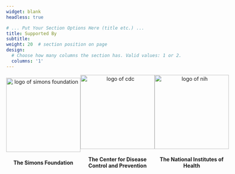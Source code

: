 ```yaml
---
widget: blank
headless: true

# ... Put Your Section Options Here (title etc.) ...
title: Supported By
subtitle:
weight: 20  # section position on page
design:
  # Choose how many columns the section has. Valid values: 1 or 2.
  columns: '1'
---
```

<center>
<div style="display: flex !important; justify-content: space-around !important; align-items: center !important;">
<div style="display: flex !important; flex-direction: column !important; justify-content: space-between !important; align-items: center !important;">
<img src="/img/simons-logo.png" alt="logo of simons foundation" width="200px" max-height="80px"/>
<h4 align="center">The Simons Foundation</h4>
</div>
<div style="display: flex !important; flex-direction: column !important; justify-content: space-between !important; align-items: center !important;">
<img src="/img/cdc-logo.png" alt="logo of cdc" width="200px" max-height="80px"/>
<h4 align="center">The Center for Disease Control and Prevention</h4>
</div>
<div style="display: flex !important; flex-direction: column !important; justify-content: space-between !important; align-items: center !important;">
<img src="/img/nih-logo.png" alt="logo of nih" width="200px" max-height="80px"/>
<h4 align="center">The National Institutes of Health</h4>
</div>

</div>
</center>